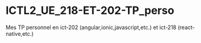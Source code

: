 # ICTL2_UE_218-ET-202-TP_perso
Mes TP personnel en ict-202 (angular,ionic,javascript,etc.) et ict-218 (react-native,etc.)
